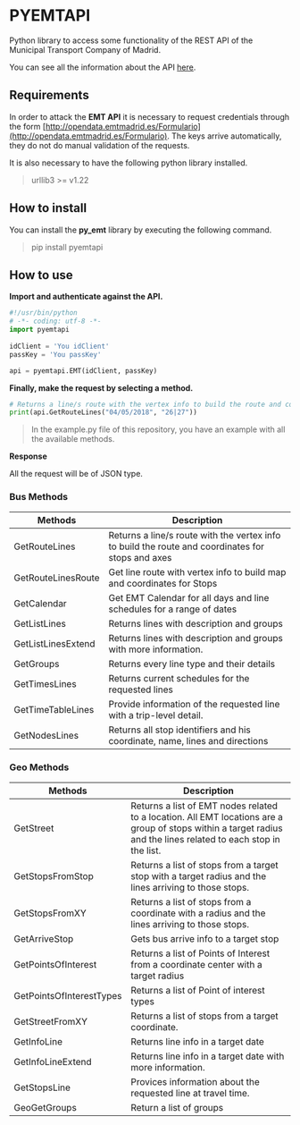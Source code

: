﻿# PYEMTAPI

Python library to access some functionality of the REST API of the Municipal Transport Company of Madrid.

You can see all the information about the API [here](http://opendata.emtmadrid.es/).

## Requirements
In order to attack the **EMT API** it is necessary to request credentials through the form [http://opendata.emtmadrid.es/Formulario](http://opendata.emtmadrid.es/Formulario). The keys arrive automatically, they do not do manual validation of the requests.

It is also necessary to have the following python library installed.

> urllib3 >= v1.22

## How to install
You can install the **py_emt** library by executing the following command.
>pip install pyemtapi

## How to use

**Import and authenticate against the API.**
```python
#!/usr/bin/python  
# -*- coding: utf-8 -*-
import pyemtapi
  
idClient = 'You idClient'  
passKey = 'You passKey'

api = pyemtapi.EMT(idClient, passKey)
```
**Finally, make the request by selecting a method.**
```python
# Returns a line/s route with the vertex info to build the route and coordinates for stops and axes  
print(api.GetRouteLines("04/05/2018", "26|27"))
```

> In the example.py file of this repository, you have an example with all the available methods.

**Response**

All the request will be of JSON type.


### Bus Methods 

|   Methods|Description |
| ---------|-------------|
| GetRouteLines| Returns a line/s route with the vertex info to build the route and coordinates for stops and axes |
| GetRouteLinesRoute| Get line route with vertex info to build map and coordinates for Stops |
| GetCalendar| Get EMT Calendar for all days and line schedules for a range of dates|
| GetListLines| Returns lines with description and groups     |
| GetListLinesExtend | Returns lines with description and groups with more information.|
| GetGroups| Returns every line type and their details |
| GetTimesLines| Returns current schedules for the requested lines|
| GetTimeTableLines| Provide information of the requested line with a trip-level detail.|
| GetNodesLines| Returns all stop identifiers and his coordinate, name, lines and directions|



### Geo Methods 

|   Methods|Description |
| ---------|-------------|
| GetStreet| Returns a list of EMT nodes related to a location. All EMT locations are a group of stops  within a target radius and the lines related to each stop in the list.|
| GetStopsFromStop| Returns a list of stops from a target stop with a target radius and the lines arriving to those stops.|
| GetStopsFromXY| Returns a list of stops from a coordinate with a radius and the lines arriving to those stops.|
| GetArriveStop| Gets bus arrive info to a target stop |
| GetPointsOfInterest| Returns a list of Points of Interest from a coordinate center with a target radius|
| GetPointsOfInterestTypes| Returns a list of Point of interest types|
| GetStreetFromXY| Returns a list of stops from a target coordinate.|
| GetInfoLine| Returns line info in a target date|
| GetInfoLineExtend| Returns line info in a target date with more information.|
| GetStopsLine| Provices information about the requested line at travel time.|
| GeoGetGroups| Return a list of groups |



